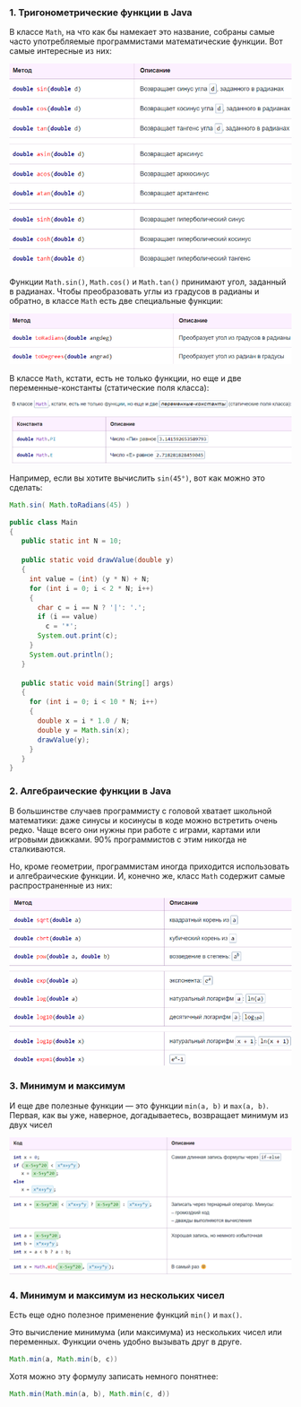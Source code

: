 ### 1. Тригонометрические функции в Java 

В классе `Math`, на что как бы намекает это название, собраны самые часто употребляемые программистами математические функции. Вот самые интересные из них:

![Pasted image 20230407102720.png](..%2Fimg%2Flevel9%2FPasted%20image%2020230407102720.png)

Функции `Math.sin()`, `Math.cos()` и `Math.tan()` принимают угол, заданный в радианах. Чтобы преобразовать углы из градусов в радианы и обратно, в классе `Math` есть две специальные функции:

![Pasted image 20230407102748.png](..%2Fimg%2Flevel9%2FPasted%20image%2020230407102748.png)

В классе `Math`, кстати, есть не только функции, но еще и две переменные-константы (статические поля класса):

![Pasted image 20230407102829.png](..%2Fimg%2Flevel9%2FPasted%20image%2020230407102829.png)

Например, если вы хотите вычислить `sin(45°)`, вот как можно это сделать:

```java
Math.sin( Math.toRadians(45) )
```


```java
public class Main
{
   public static int N = 10;

   public static void drawValue(double y)
   {
     int value = (int) (y * N) + N;
     for (int i = 0; i < 2 * N; i++)
     {
       char c = i == N ? '|': '.';
       if (i == value)
         c = '*';
       System.out.print(c);
     }
     System.out.println();
   }

   public static void main(String[] args)
   {
     for (int i = 0; i < 10 * N; i++)
     {
       double x = i * 1.0 / N;
       double y = Math.sin(x);
       drawValue(y);
     }
   }
}
```

### 2. Алгебраические функции в Java

В большинстве случаев программисту с головой хватает школьной математики: даже синусы и косинусы в коде можно встретить очень редко. Чаще всего они нужны при работе с играми, картами или игровыми движками. 90% программистов с этим никогда не сталкиваются.

Но, кроме геометрии, программистам иногда приходится использовать и алгебраические функции. И, конечно же, класс `Math` содержит самые распространенные из них:

![Pasted image 20230407113003.png](..%2Fimg%2Flevel9%2FPasted%20image%2020230407113003.png)

### 3. Минимум и максимум 

И еще две полезные функции — это функции `min(a, b)` и `max(a, b)`. Первая, как вы уже, наверное, догадываетесь, возвращает минимум из двух чисел

![Pasted image 20230407114037.png](..%2Fimg%2Flevel9%2FPasted%20image%2020230407114037.png)

### 4. Минимум и максимум из нескольких чисел

Есть еще одно полезное применение функций `min()` и `max()`.

Это вычисление минимума (или максимума) из нескольких чисел или переменных. Функции очень удобно вызывать друг в друге.

```java
Math.min(a, Math.min(b, c))
```

Хотя можно эту формулу записать немного понятнее:

```java
Math.min(Math.min(a, b), Math.min(c, d))
```